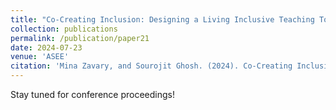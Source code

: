 ```yaml
---
title: "Co-Creating Inclusion: Designing a Living Inclusive Teaching Toolkit"
collection: publications
permalink: /publication/paper21
date: 2024-07-23
venue: 'ASEE'
citation: 'Mina Zavary, and Sourojit Ghosh. (2024). Co-Creating Inclusion: Designing a Living Inclusive Teaching Toolkit. Upcoming Publication, ASEE 2024.'
---
```


Stay tuned for conference proceedings! 
